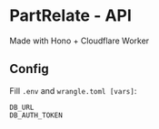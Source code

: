 # PartRelate - API

Made with Hono + Cloudflare Worker

## Config

Fill `.env` and `wrangle.toml [vars]`:
```
DB_URL
DB_AUTH_TOKEN
```